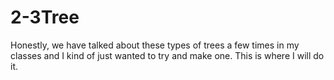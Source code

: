 # 2-3Tree
Honestly, we have talked about these types of trees a few times in my classes and I kind of just wanted to try and make one. This is where I will do it.
